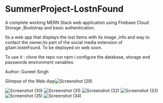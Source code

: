# SummerProject-LostnFound
A complete working MERN Stack web application using Firebase Cloud Storage ,Bootstrap and basic authentication.

Its a web app that displays the lost items with its image ,info and way to contact the owner,its part of the social media extension of gitam.lostnFound.
To be deployed on web soon.

To use it :
clone the repo 
run npm i 
configure the database, storage and passwords environment variables.

Author: Guneet Singh


Glimpse of the Web-App![Screenshot (29)](https://github.com/IamGuneet/SummerProject-LostnFound/assets/106654634/a4a82d48-d5aa-46e4-b475-8cbf334bb867)

![Screenshot (30)](https://github.com/IamGuneet/SummerProject-LostnFound/assets/106654634/afb27077-3774-4cf3-9671-4d3070d736ab)
![Screenshot (31)](https://github.com/IamGuneet/SummerProject-LostnFound/assets/106654634/2b29ae45-0c5b-4952-8c4c-5d47f6bccd82)
![Screenshot (32)](https://github.com/IamGuneet/SummerProject-LostnFound/assets/106654634/30b07632-dadd-4fe4-970b-16f0eb86bdb5)
![Screenshot (33)](https://github.com/IamGuneet/SummerProject-LostnFound/assets/106654634/cd8678cb-59ff-4f36-8874-0dd9c53f7202)
![Screenshot (35)](https://github.com/IamGuneet/SummerProject-LostnFound/assets/106654634/3d7596d0-0ae3-4873-b549-e711bae9f670)
![Screenshot (34)](https://github.com/IamGuneet/SummerProject-LostnFound/assets/106654634/65d9a827-c3ae-4f57-b1ce-29386c84319d)
